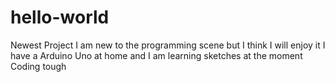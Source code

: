 # hello-world
Newest Project
I am new to the programming scene but I think I will enjoy it
I have a Arduino Uno at home and I am learning sketches at the moment
Coding tough

